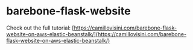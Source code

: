# barebone-flask-website

Check out the full tutorial: [https://camillovisini.com/barebone-flask-website-on-aws-elastic-beanstalk/](https://camillovisini.com/barebone-flask-website-on-aws-elastic-beanstalk/)
